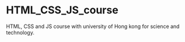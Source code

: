 # HTML_CSS_JS_course
HTML, CSS and JS course with university of Hong kong for science and technology. 
